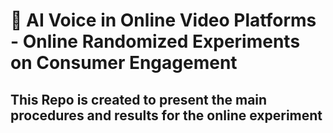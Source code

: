 # 🎥 AI Voice in Online Video Platforms - Online Randomized Experiments on Consumer Engagement

## This Repo is created to present the main procedures and results for the online experiment
